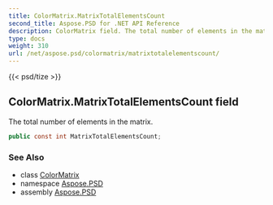 ```yaml
---
title: ColorMatrix.MatrixTotalElementsCount
second_title: Aspose.PSD for .NET API Reference
description: ColorMatrix field. The total number of elements in the matrix
type: docs
weight: 310
url: /net/aspose.psd/colormatrix/matrixtotalelementscount/
---
```

{{< psd/tize >}}
## ColorMatrix.MatrixTotalElementsCount field

The total number of elements in the matrix.

```csharp
public const int MatrixTotalElementsCount;
```

### See Also

* class [ColorMatrix](../)
* namespace [Aspose.PSD](../../../aspose.psd/)
* assembly [Aspose.PSD](../../../)


